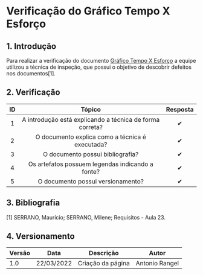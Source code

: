 # Verificação do Gráfico Tempo X Esforço
## 1. Introdução
Para realizar a verificação do documento [Gráfico Tempo X Esforço](../../elicitacao/tecnicas-priorizacao/grafico-esforco-tempo.md) a equipe utilizou a técnica de inspeção, que possui o objetivo de descobrir defeitos nos documentos[1]. 



## 2. Verificação
|  ID  |                                    Tópico                             |   Resposta    |
| :--: | :-------------------------------------------------------------------: | :-----------: |
|  1   | A introdução está explicando a técnica de forma correta?              |      ✔        | 
|  2   | O documento explica como a técnica é executada?                       |      ✔        |
|  3   | O documento possui bibliografia?                                      |      ✔        |
|  4   | Os artefatos possuem legendas indicando a fonte?                      |      ✔        |
|  5   | O documento possui versionamento?                                     |      ✔        |

## 3. Bibliografia
[1] SERRANO, Maurício; SERRANO, Milene; Requisitos - Aula 23.


## 4. Versionamento
| Versão | Data       | Descrição                                        | Autor                        |
| ------ | ---------- | ------------------------------------------------ | ---------------------------- |
| 1.0    | 22/03/2022 | Criação da página                                | Antonio Rangel               |